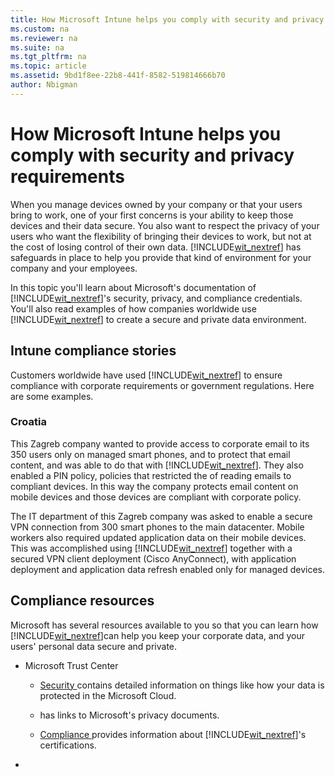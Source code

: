 ```yaml
---
title: How Microsoft Intune helps you comply with security and privacy requirements
ms.custom: na
ms.reviewer: na
ms.suite: na
ms.tgt_pltfrm: na
ms.topic: article
ms.assetid: 9bd1f8ee-22b8-441f-8582-519814666b70
author: Nbigman
---
```

# How Microsoft Intune helps you comply with security and privacy requirements
When you manage devices owned by your company or that your users bring to work, one of your first concerns is your ability to keep those devices and their data secure. You also want to respect the privacy of your users who want the flexibility of bringing their devices to work, but not at the cost of losing control of their own data. [!INCLUDE[wit_nextref](/includes/wit_nextref_md.md)] has safeguards in place to help you provide that kind of environment for your company and your employees.

In this topic you'll learn about Microsoft's documentation of [!INCLUDE[wit_nextref](/includes/wit_nextref_md.md)]'s security, privacy, and compliance credentials. You'll also read examples of how companies worldwide use [!INCLUDE[wit_nextref](/includes/wit_nextref_md.md)] to create a secure and private data environment.

## Intune compliance stories
Customers worldwide have used [!INCLUDE[wit_nextref](/includes/wit_nextref_md.md)] to ensure compliance with corporate requirements or government regulations. Here are some examples.

### Croatia
This Zagreb company wanted to provide access to corporate email to its 350 users only on managed smart phones, and to protect that email content, and was able to do that with  [!INCLUDE[wit_nextref](/includes/wit_nextref_md.md)]. They also enabled a PIN policy,  policies that restricted the of reading emails to compliant devices. In this way the company protects email content on mobile devices and those devices are compliant with corporate policy.

The IT department of this Zagreb company was asked to enable a secure VPN connection from 300 smart phones to the main datacenter. Mobile workers also required updated application data on their mobile devices. This was accomplished using  [!INCLUDE[wit_nextref](/includes/wit_nextref_md.md)] together with a secured VPN client deployment (Cisco AnyConnect), with application deployment and application data refresh enabled only for managed devices.

## Compliance resources
Microsoft has several resources available to you so that you can learn how [!INCLUDE[wit_nextref](/includes/wit_nextref_md.md)]can help you keep your corporate data, and your users' personal data secure and private.

-   Microsoft Trust Center

    -   [Security ](http://www.microsoft.com/en-us/server-cloud/products/intune-trust-center/security.aspx) contains detailed information on things like how your data is protected in the Microsoft Cloud.

    -   has links to  Microsoft's privacy documents.

    -   [Compliance ](http://www.microsoft.com/en-us/server-cloud/products/intune-trust-center/compliance.aspx) provides information about [!INCLUDE[wit_nextref](/includes/wit_nextref_md.md)]'s certifications.

-

